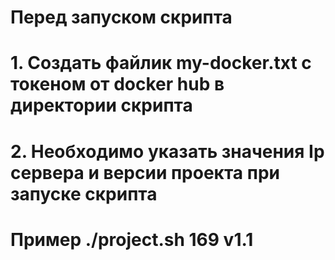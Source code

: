 # Перед запуском скрипта

# 1. Создать файлик my-docker.txt с токеном от docker hub в директории скрипта 
# 2. Необходимо указать значения Ip сервера и версии проекта при запуске скрипта
# Пример ./project.sh 169 v1.1